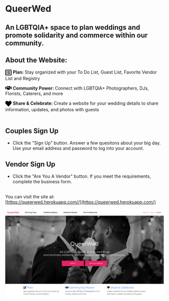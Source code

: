 # QueerWed

## An LGBTQIA+ space to plan weddings and promote solidarity and commerce within our community.

## About the Website:

<img src="assets/list-alt-regular.svg" width=20 align="top"> <strong> Plan: </strong>Stay organized with your To Do List, Guest List, Favorite Vendor List and Registry

<img src="assets/handshake-solid.svg" width=20 align="top"> <strong> Community Power: </strong>Connect with LGBTQIA+ Photographers, DJs, Florists, Caterers, and more

<img src="assets/heart-solid.svg" width=20 align="top"> <strong> Share & Celebrate: </strong> Create a website for your wedding details to share information, updates, and photos with guests
<br>
<br>

## Couples Sign Up

- Click the "Sign Up" button. Answer a few quesitons about your big day. Use your email address and password to log into your account.

## Vendor Sign Up

- Click the "Are You A Vendor" button. If you meet the requirements, complete the business form.
  <br>
  <br>

You can visit the site at:  
[https://queerwed.herokuapp.com//](https://queerwed.herokuapp.com/)

[![Visit the site](assets/screenshot.png)](https://queerwed.herokuapp.com/)
